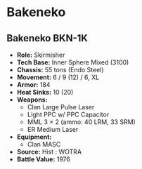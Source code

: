 # Bakeneko
## Bakeneko BKN-1K
- **Role:** Skirmisher
- **Tech Base:** Inner Sphere Mixed (3100)
- **Chassis:** 55 tons (Endo Steel)
- **Movement:** 6 / 9 (12) / 6, XL
- **Armor:** 184
- **Heat Sinks:** 10 (20)
- **Weapons:**
  - Clan Large Pulse Laser
  - Light PPC w/ PPC Capacitor
  - MML 3 × 2 (ammo: 40 LRM, 33 SRM)
  - ER Medium Laser
- **Equipment:**
  - Clan MASC
- **Source:** Hist : WOTRA
- **Battle Value:** 1976

